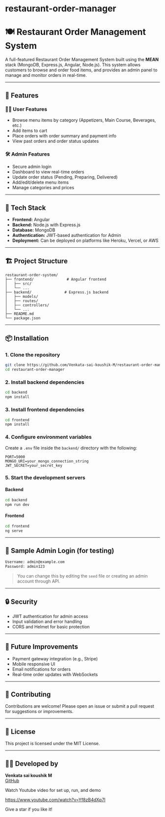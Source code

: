 # restaurant-order-manager
# 🍽️ Restaurant Order Management System

A full-featured Restaurant Order Management System built using the **MEAN** stack (MongoDB, Express.js, Angular, Node.js). This system allows customers to browse and order food items, and provides an admin panel to manage and monitor orders in real-time.

---

## 🚀 Features

### 👨‍🍳 User Features
- Browse menu items by category (Appetizers, Main Course, Beverages, etc.)
- Add items to cart
- Place orders with order summary and payment info
- View past orders and order status updates

### 🛠️ Admin Features
- Secure admin login
- Dashboard to view real-time orders
- Update order status (Pending, Preparing, Delivered)
- Add/edit/delete menu items
- Manage categories and prices

---

## 🧰 Tech Stack

- **Frontend:** Angular
- **Backend:** Node.js with Express.js
- **Database:** MongoDB
- **Authentication:** JWT-based authentication for Admin
- **Deployment:** Can be deployed on platforms like Heroku, Vercel, or AWS

---

## 🏗️ Project Structure

```
restaurant-order-system/
├── frontend/               # Angular frontend
│   ├── src/
│   └── ...
├── backend/               # Express.js backend
│   ├── models/
│   ├── routes/
│   ├── controllers/
│   └── ...
├── README.md
└── package.json
```

---

## 📦 Installation

### 1. Clone the repository
```bash
git clone https://github.com/Venkata-sai-koushik-M/restaurant-order-manager.git
cd restaurant-order-manager
```

### 2. Install backend dependencies
```bash
cd backend
npm install
```

### 3. Install frontend dependencies
```bash
cd frontend
npm install
```

### 4. Configure environment variables

Create a `.env` file inside the `backend/` directory with the following:
```env
PORT=5000
MONGO_URI=your_mongo_connection_string
JWT_SECRET=your_secret_key
```

### 5. Start the development servers

#### Backend
```bash
cd backend
npm run dev
```

#### Frontend
```bash
cd frontend
ng serve
```

---

## 🧪 Sample Admin Login (for testing)
```bash
Username: admin@example.com
Password: admin123
```

> You can change this by editing the `seed` file or creating an admin account through API.

---

## 🔒 Security
- JWT authentication for admin access
- Input validation and error handling
- CORS and Helmet for basic protection

---

## 📝 Future Improvements
- Payment gateway integration (e.g., Stripe)
- Mobile responsive UI
- Email notifications for orders
- Real-time order updates with WebSockets

---

## 🙌 Contributing

Contributions are welcome! Please open an issue or submit a pull request for suggestions or improvements.

---

## 📄 License

This project is licensed under the MIT License.

---

## 👨‍💻 Developed by
**Venkata sai koushik M**  
[GitHub](https://github.com/Venkata-sai-koushik-M) 

Watch Youtube video for set up, run, and demo

https://www.youtube.com/watch?v=Yf8zB4dXp7I

Give a star if you like it!
